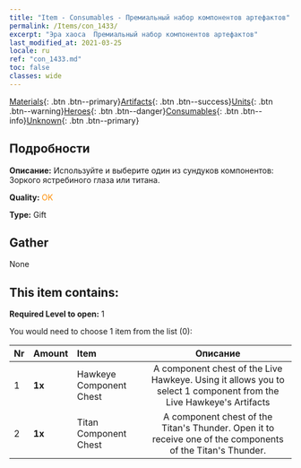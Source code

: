 ```yaml
---
title: "Item - Consumables - Премиальный набор компонентов артефактов"
permalink: /Items/con_1433/
excerpt: "Эра хаоса  Премиальный набор компонентов артефактов"
last_modified_at: 2021-03-25
locale: ru
ref: "con_1433.md"
toc: false
classes: wide
---
```

 [Materials](/ru/Items/){: .btn .btn--primary}[Artifacts](/ru/Items/Artifacts/){: .btn .btn--success}[Units](/ru/Items/Units/){: .btn .btn--warning}[Heroes](/ru/Items/Heroes/){: .btn .btn--danger}[Consumables](/ru/Items/Consumables/){: .btn .btn--info}[Unknown](/ru/Items/Unknown/){: .btn .btn--primary}

## Подробности
 **Описание:** Используйте и выберите один из сундуков компонентов: Зоркого ястребиного глаза или титана.

 **Quality:** <span style="color: #FF8C00">OK</span>

 **Type:** Gift

## Gather

  None

## This item contains:

 **Required Level to open:** 1

 You would need to choose 1 item from the list (0):

  | Nr | Amount |     Item    | Описание |
  |:---|:-------|:------------|:-----------:|
  | 1 |  **1x** | Hawkeye Component Chest | A component chest of the Live Hawkeye. Using it allows you to select 1 component from the Live Hawkeye's Artifacts  | 
  | 2 |  **1x** | Titan Component Chest | A component chest of the Titan's Thunder. Open it to receive one of the components of the Titan's Thunder.  | 

